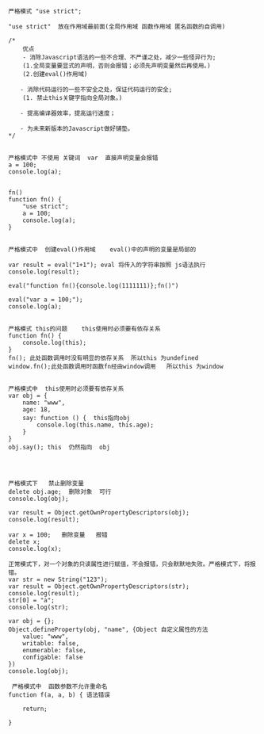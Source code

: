     严格模式 "use strict";
    
    "use strict"  放在作用域最前面(全局作用域 函数作用域 匿名函数的自调用)
    
    /*  
        优点
        - 消除Javascript语法的一些不合理、不严谨之处，减少一些怪异行为;
        (1.全局变量要显式的声明，否则会报错；必须先声明变量然后再使用。)
        (2.创建eval()作用域)
    
    　　- 消除代码运行的一些不安全之处，保证代码运行的安全;
        (1. 禁止this关键字指向全局对象。)
    
    　　- 提高编译器效率，提高运行速度；
    
    　　- 为未来新版本的Javascript做好铺垫。
    */


    严格模式中 不使用 关键词  var  直接声明变量会报错
    a = 100;
    console.log(a);


    fn()
    function fn() {
        "use strict";
        a = 100;
        console.log(a);
    }


    严格模式中  创建eval()作用域    eval()中的声明的变量是局部的  
    
    var result = eval("1+1"); eval 将传入的字符串按照 js语法执行
    console.log(result);
    
    eval("function fn(){console.log(1111111)};fn()")    
    
    eval("var a = 100;");
    console.log(a);


    严格模式 this的问题    this使用时必须要有依存关系
    function fn() {
        console.log(this);
    }
    fn(); 此处函数调用时没有明显的依存关系  所以this 为undefined
    window.fn();此处函数调用时函数fn经由window调用   所以this 为window


    严格模式中  this使用时必须要有依存关系
    var obj = {
        name: "www",
        age: 18,
        say: function () {  this指向obj
            console.log(this.name, this.age);
        }
    }
    obj.say(); this  仍然指向  obj




    严格模式下   禁止删除变量
    delete obj.age;  删除对象  可行
    console.log(obj);
    
    var result = Object.getOwnPropertyDescriptors(obj);
    console.log(result);
    
    var x = 100;   删除变量   报错
    delete x;
    console.log(x);
    
    正常模式下，对一个对象的只读属性进行赋值，不会报错，只会默默地失败。严格模式下，将报错。
    var str = new String("123");
    var result = Object.getOwnPropertyDescriptors(str);
    console.log(result);
    str[0] = "a";
    console.log(str);
    
    var obj = {};
    Object.defineProperty(obj, "name", {Object 自定义属性的方法
        value: "www",
        writable: false,
        enumerable: false,
        configable: false
    })
    console.log(obj);
    
     严格模式中  函数参数不允许重命名
    function f(a, a, b) { 语法错误
    
        return;
    
    }